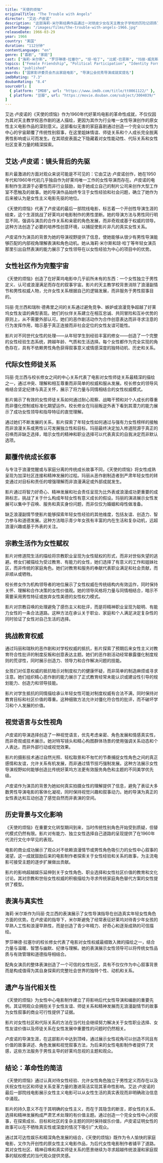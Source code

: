```yaml
---
title: "天使的烦恼"
originalTitle: "The Trouble with Angels"
director: "艾达·卢皮诺"
description: "这部海莉·米尔斯经典作品通过一对顽皮少女在天主教女子学校的历险记颂扬了姐妹情谊。但真正的女性主义发生在镜头背后：艾达·卢皮诺，50年代唯一工作的女性导演，为后来的女性开辟了道路。"
posterImage: "/images/films/the-trouble-with-angels-1966.jpg"
releaseDate: 1966-03-29
year: 1966
country: "美国"
duration: "112分钟"
contentLanguage: "en"
genre: ["喜剧", "家庭"]
cast: ["海莉·米尔斯", "罗莎琳德·拉塞尔", "琼·哈丁", "比妮·巴恩斯", "玛丽·威克斯", "卡米拉·斯帕夫", "吉普赛·罗斯·李", "波西亚·尼尔森", "马乔丽·杜兰特", "多洛雷斯·萨顿"]
topics: ["Female Friendship", "Political Participation", "Identity Formation", "Feminist Theology", "Female Friendship", "Female Friendship", "Feminist Art", "Historical Context"]
status: "published"
awards: ["国家影评委员会杰出家庭电影", "导演公会优秀导演成就奖提名"]
imdbRating: "7.3"
doubanRating: "8.4"
sourceUrl: [
  { platform: "IMDB", url: "https://www.imdb.com/title/tt0061122/" },
  { platform: "豆瓣", url: "https://movie.douban.com/subject/3004039/" }
]
---
```


艾达·卢皮诺的《天使的烦恼》作为1960年代好莱坞电影的革命性成就，不仅仅因为其对天主教学校恶作剧的迷人描绘，更因为其作为行业唯一女性导演创作的原女性主义电影作品的深刻意义。这部看似无害的家庭喜剧通过创造一个完全以女性为中心的宇宙颠覆了传统性别叙事，在这里姐妹情谊、师徒关系和个人成长完全脱离男性影响或认可而发生。在其顽皮表面之下隐藏着对女性能动性、代际关系和女性社区变革力量的精深探索。

## 艾达·卢皮诺：镜头背后的先驱

影片最激进的方面对观众来说可能是不可见的：它由艾达·卢皮诺创作，她在1950年代和1960年代初几乎独自作为好莱坞唯一工作的女性导演而存在。卢皮诺的电影制作生涯源于必要性而非行业鼓励，始于她成立自己的制片公司来创作大型工作室不愿触及的故事。她的导演作品始终专注于女性经验和社会问题，确立了她作为后来被认为是女性主义电影先驱的地位。

《天使的烦恼》代表了卢皮诺的最后一部院线电影，标志着一个开创性导演生涯的结束，这个生涯挑战了好莱坞对电影制作的男性垄断。她的导演方法与男性同行明显不同，强调与演员的合作关系和亲密的角色发展，而非奇观或基于权威的领导。这种方法创造了必要的培养性创意环境，以捕捉使影片非凡的真实女性关系。

卢皮诺作为演员的背景为她的导演视野提供了信息，使她能够从很少有男性导演能够匹配的内部视角理解表演和角色动机。她从海莉·米尔斯和琼·哈丁等年轻女演员那里引出自然表演的能力展示了女性领导在以女性经验为中心的项目中的优势。

## 女性社区作为完整宇宙

《天使的烦恼》创造了在好莱坞电影中几乎前所未有的东西：一个女性独立于男性定义、认可或浪漫满足而存在的叙事宇宙。影片的天主教学校背景消除了浪漫副情节和男性权威人物，允许女性关系根据自己的逻辑发展，而非服务于男性叙事目的。

玛丽·克兰西和瑞秋·德弗里之间的关系通过避免竞争、嫉妒或浪漫竞争超越了好莱坞女性友谊的典型表现。她们的伙伴关系建立在相互忠诚、共同冒险和互补优势的原则上，从不需要外部认可。她们的恶作剧活动作为合作创意表达而非寻求注意的行为发挥作用，暗示基于真正连接而非社会定位的女性友谊可能性。

影片对不同世代女性的处理——从年轻学生到经验丰富的修女——创造了一个完整的女性经验生态系统，跨越年龄、气质和生活选择。每个女性都作为完全实现的角色存在，具有不依赖男性角色获得叙事意义或情感深度的独特动机、历史和关系。

## 代际女性师徒关系

玛丽·克兰西与校长修女之间的中心关系代表了电影对女性师徒关系最精深的描绘之一，通过冲突、理解和相互尊重而非简单的权威和服从发展。校长修女的领导风格结合坚定纪律与真正关怀，展示了将力量与同情相结合的女性权威模式。

影片揭示了有效的女性师徒关系如何通过耐心观察、战略干预和对个人成长的尊重而非僵化控制或标准化期望运作。校长修女在玛丽叛逆外表下看到其潜力的能力展示了成功女性领导和指导特征的直觉理解。

通过她们不断发展的关系，影片探索了年轻女性如何通过与强有力女性榜样的接触而非浪漫关系或男性认可发展独立性和目标。玛丽最终决定加入修道院源于真正的召唤而非缺乏选择，暗示女性的精神和职业选择可以代表真实的自我决定而非默认选项。

## 颠覆传统成长叙事

与专注于浪漫觉醒或与家庭分离的传统成长故事不同，《天使的烦恼》将女性成熟呈现为加深社区连接和精神发展的过程。玛丽从恶作剧制造者到严肃年轻女性的转变通过对目标和责任的增强理解而非浪漫满足或外部成就发生。

影片通过将智力好奇心、精神发展和社会责任呈现为比外表或浪漫成功更重要的成熟标志，挑战了关于什么构成年轻女性有意义成长的假设。玛丽的演进展示女性发展可以集中于召唤、服务和真实身份问题，而非仅仅为婚姻和母性做准备。

缺乏浪漫副情节使影片能够探索年轻女性经验的其他维度，包括友谊、创造力、智力参与和道德发展。这种方法暗示青少年女孩有丰富的内在生活和复杂动机，远超浪漫兴趣或基于外表的关注。

## 宗教生活作为女性赋权

影片对修道院生活的描绘将宗教职业呈现为女性赋权的形式，而非对世俗失望的逃避。修女们被描绘为受过教育、有能力的女性，她们选择了有意义的工作和姐妹社区，而非传统的家庭角色。她们对教育和服务的奉献代表职业满足和社会贡献，而非顺从或牺牲。

校长修女作为机构领导者的地位展示了女性权威在传统结构内有效运作，同时保持关怀、理解和合作决策的女性价值观。她的领导风格将力量与同情相结合，暗示不需要采用男性特征或放弃女性美德的女性权力模式。

影片对宗教召唤的处理避免了感伤主义和批评，而是将精神职业呈现为聪明、有能力女性的一条合法道路。这种方法在承认关于职业、家庭和个人满足决定复杂性的同时验证了女性对自己生活的选择。

## 挑战教育权威

通过玛丽和瑞秋的恶作剧和对学校权威的抵抗，影片探索了预期后来女性主义对教育符合性批评的制度反叛和创意表达主题。她们的恶作剧活动经常暴露僵化制度规则的荒谬性，同时展示创造力、领导力和合作解决问题的技能。

女孩们对任意权威的抵抗暗示对制度权力的健康怀疑，而非简单的制造麻烦或寻求注意。她们组织精心恶作剧的能力展示了正式教育经常未能认识或建设性引导的规划能力、创造力和领导技能。

影片对学生抵抗的同情描绘承认年轻女性可能对制度权威有合法不满，同时保持对教育目标和社区价值的尊重。这种细致方法允许对僵化符合性的批评，而不破坏学习和个人发展的价值。

## 视觉语言与女性视角

卢皮诺的导演选择创造了一种视觉语言，优先考虑亲密、角色发展和情感真实性，而非奇观或技术展示。她对特写镜头和精心构图群体场景的使用强调关系动态和个人表达，而非外部行动或视觉效果。

影片的摄影技术通过自然光照、轻松取景和不匆忙的节奏捕捉女性角色之间的真正感情和友谊，允许关系有机发展，而非通过情节技巧强制发展。这种方法展示女性导演视野如何能够创造比传统好莱坞方法更有效服务角色和主题的不同美学优先级。

卢皮诺作为演员的背景为她如何真实拍摄女性的理解提供了信息，避免了表征大多数男性导演电影的客体化凝视，同时保持视觉兴趣和叙事动力。她的导演为真正的女性表达和互动创造了感觉自然而非表演的空间。

## 历史背景与文化影响

《天使的烦恼》在重要文化转型期间到来，当时传统性别角色开始受到质疑，但替代模式仍然有限。影片对有能力、独立女性选择自己道路的呈现提供了在1960年代流行文化中罕见的表现。

电影的商业成功展示了观众对不依赖浪漫情节或男性角色吸引力的女性中心叙事的渴望。这一成就鼓励后来的电影制作者探索关于女性经验和关系的故事，为主流电影可接受主题的逐步扩展做出贡献。

影片的影响超越娱乐延伸到关于女性角色、职业选择和女性社区价值的教育和文化讨论。其对宗教和世俗女性权威的积极描绘为寻求传统家庭角色替代方案的女性提供了模型。

## 表演与真实性

海莉·米尔斯作为玛丽·克兰西的表演展示了女性导演指导在创造真实年轻女性角色方面的优势。在卢皮诺的指导下，米尔斯避免了经常表征好莱坞对待青少年女孩的早熟人工性和浪漫早熟性，而是创造了青少年精力、好奇心和逐渐成熟的可信描绘。

罗莎琳德·拉塞尔的校长修女代表了电影对女性权威最细致入微的描绘之一，结合力量与温暖、智慧与幽默、纪律与理解。她的表演展示女性领导可以将传统女性品质与有效管理和道德指导相结合。

配角女演员的整体表演创造了一个可信的女性社区，具有不仅仅作为中心叙事背景而是构成值得为其自身探索的完整社会世界的独特个性、动机和关系。

## 遗产与当代相关性

《天使的烦恼》为女性中心电影制作建立了将影响后代女性导演和编剧的重要先例。其证明观众会拥抱关于女性友谊、师徒关系和精神发展而无浪漫副情节的故事为女性叙事的商业可行性提供了证据。

影片对女性社区和代际关系的方法在当代社会继续努力解决关于女性职业选择、女性友谊价值以及师徒关系在女性发展中重要性的问题时仍然相关。

卢皮诺的导演生涯，在这部影片中达到顶峰，通过展示女性视角可以创造不同且有价值的故事讲述、角色发展和视觉叙事方法，为后来的女性电影制作者提供了灵感，这些方法服务于男性主导的好莱坞忽视的主题和观众。

## 结论：革命性的简洁

《天使的烦恼》通过认真对待女性经验、允许女性角色独立于男性定义而存在以及庆祝女性社区和师徒关系变革力量的激进简洁实现其革命性影响。艾达·卢皮诺的最后一部院线电影展示女性主义电影可以从女性生活的真实表现而非明确政治信息中涌现。

影片的持久意义不在于其明确的女性主义，而在于其隐含的断言，即女性的关系、选择和精神发展构成严肃艺术处理的有价值主题。通过创造一个完全女性中心的叙事，在探索成长、目标和社区的复杂主题的同时保持娱乐价值，卢皮诺证明女性的故事可以在不牺牲真实性或深度的情况下吸引广大观众。

通过其可达性娱乐和精深角色发展的结合，《天使的烦恼》既作为令人愉快的家庭电影，又作为开创性的原女性主义电影作品，为后代女性电影制作者铺平了道路。其对女性社区、精神召唤和真实师徒关系的愿景继续为寻求超越传统浪漫和家庭叙事的赋权模式的当代观众提供灵感。